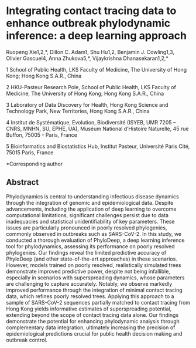 # Integrating contact tracing data to enhance outbreak phylodynamic inference: a deep learning approach 

Ruopeng Xie1,2,\*, Dillon C. Adam1, Shu Hu1,2, Benjamin J. Cowling1,3, Olivier Gascuel4, Anna Zhukova5,\*, Vijaykrishna Dhanasekaran1,2,\*


1 School of Public Health, LKS Faculty of Medicine, The University of Hong Kong; Hong Kong S.A.R., China

2 HKU-Pasteur Research Pole, School of Public Health, LKS Faculty of Medicine, The University of Hong Kong; Hong Kong S.A.R., China

3 Laboratory of Data Discovery for Health, Hong Kong Science and Technology Park, New Territories, Hong Kong S.A.R., China

4 Institut de Systématique, Evolution, Biodiversité (ISYEB, UMR 7205 – CNRS, MNHN, SU, EPHE, UA), Muséum National d’Histoire Naturelle, 45 rue Buffon, 75005 - Paris, France

5 Bioinformatics and Biostatistics Hub, Institut Pasteur, Université Paris Cité, 75015 Paris, France

*Corresponding author

## Abstract
Phylodynamics is central to understanding infectious disease dynamics through the integration of genomic and epidemiological data. Despite advancements, including the application of deep learning to overcome computational limitations, significant challenges persist due to data inadequacies and statistical unidentifiability of key parameters. These issues are particularly pronounced in poorly resolved phylogenies, commonly observed in outbreaks such as SARS-CoV-2. In this study, we conducted a thorough evaluation of  PhyloDeep, a deep learning inference tool for phylodynamics, assessing its performance on poorly resolved phylogenies. Our findings reveal the limited predictive accuracy of PhyloDeep (and other state-of-the-art approaches) in these scenarios. However, models trained on poorly resolved, realistically simulated trees demonstrate improved predictive power, despite not being infallible, especially in scenarios with superspreading dynamics, whose parameters are challenging to capture accurately. Notably, we observe markedly improved performance through the integration of minimal contact tracing data, which refines poorly resolved trees. Applying this approach to a sample of SARS-CoV-2 sequences partially matched to contact tracing from Hong Kong yields informative estimates of superspreading potential, extending beyond the scope of contact tracing data alone. Our findings demonstrate the potential for enhancing phylodynamic analysis through complementary data integration, ultimately increasing the precision of epidemiological predictions crucial for public health decision making and outbreak control.